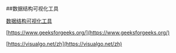 ##数据结构可视化工具

[数据结构可视化工具](https://www.cs.usfca.edu/~galles/visualization/Algorithms.html)

[https://www.geeksforgeeks.org/](https://www.geeksforgeeks.org/)

[https://visualgo.net/zh](https://visualgo.net/zh)
